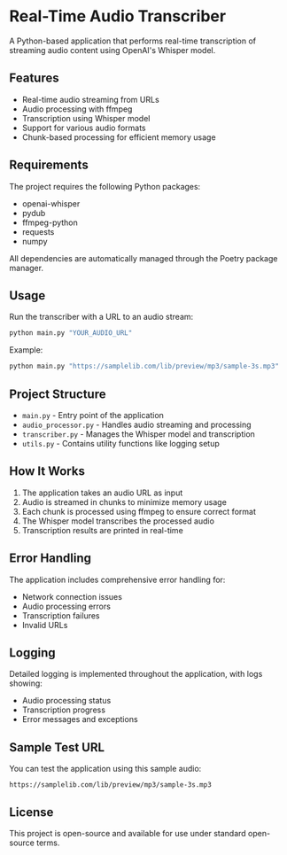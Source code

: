 
# Real-Time Audio Transcriber

A Python-based application that performs real-time transcription of streaming audio content using OpenAI's Whisper model.

## Features

- Real-time audio streaming from URLs
- Audio processing with ffmpeg
- Transcription using Whisper model
- Support for various audio formats
- Chunk-based processing for efficient memory usage

## Requirements

The project requires the following Python packages:
- openai-whisper
- pydub
- ffmpeg-python
- requests
- numpy

All dependencies are automatically managed through the Poetry package manager.

## Usage

Run the transcriber with a URL to an audio stream:

```bash
python main.py "YOUR_AUDIO_URL"
```

Example:
```bash
python main.py "https://samplelib.com/lib/preview/mp3/sample-3s.mp3"
```

## Project Structure

- `main.py` - Entry point of the application
- `audio_processor.py` - Handles audio streaming and processing
- `transcriber.py` - Manages the Whisper model and transcription
- `utils.py` - Contains utility functions like logging setup

## How It Works

1. The application takes an audio URL as input
2. Audio is streamed in chunks to minimize memory usage
3. Each chunk is processed using ffmpeg to ensure correct format
4. The Whisper model transcribes the processed audio
5. Transcription results are printed in real-time

## Error Handling

The application includes comprehensive error handling for:
- Network connection issues
- Audio processing errors
- Transcription failures
- Invalid URLs

## Logging

Detailed logging is implemented throughout the application, with logs showing:
- Audio processing status
- Transcription progress
- Error messages and exceptions

## Sample Test URL

You can test the application using this sample audio:
```
https://samplelib.com/lib/preview/mp3/sample-3s.mp3
```

## License

This project is open-source and available for use under standard open-source terms.
